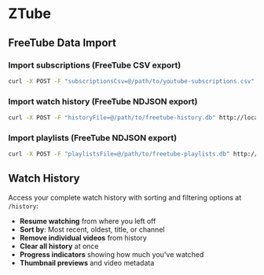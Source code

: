 # ZTube

## FreeTube Data Import

### Import subscriptions (FreeTube CSV export)

```bash
curl -X POST -F "subscriptionsCsv=@/path/to/youtube-subscriptions.csv" http://localhost:4420/api/subscriptions/import
```

### Import watch history (FreeTube NDJSON export)

```bash
curl -X POST -F "historyFile=@/path/to/freetube-history.db" http://localhost:4420/api/watch-history/import
```

### Import playlists (FreeTube NDJSON export)

```bash
curl -X POST -F "playlistsFile=@/path/to/freetube-playlists.db" http://localhost:4420/api/playlists/import
```

## Watch History

Access your complete watch history with sorting and filtering options at `/history`:

- **Resume watching** from where you left off
- **Sort by**: Most recent, oldest, title, or channel
- **Remove individual videos** from history
- **Clear all history** at once
- **Progress indicators** showing how much you've watched
- **Thumbnail previews** and video metadata
